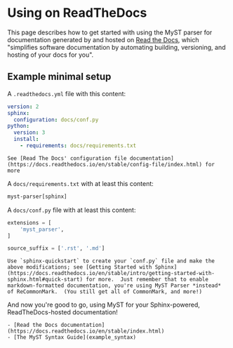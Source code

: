 # Using on ReadTheDocs

This page describes how to get started with using the MyST parser for documentation generated by and hosted on [Read the Docs](https://readthedocs.org/), which "simplifies software documentation by automating building, versioning, and hosting of your docs for you".

## Example minimal setup

A `.readthedocs.yml` file with this content:

```yaml
version: 2
sphinx:
  configuration: docs/conf.py
python:
  version: 3
  install:
    - requirements: docs/requirements.txt
```

```{tip}
See [Read The Docs' configuration file documentation](https://docs.readthedocs.io/en/stable/config-file/index.html) for more 
```

A `docs/requirements.txt` with at least this content:

```txt
myst-parser[sphinx]
```

A `docs/conf.py` file with at least this content:

```python
extensions = [
    'myst_parser',
]

source_suffix = ['.rst', '.md']
```

```{tip}
Use `sphinx-quickstart` to create your `conf.py` file and make the above modifications; see [Getting Started with Sphinx](https://docs.readthedocs.io/en/stable/intro/getting-started-with-sphinx.html#quick-start) for more.  Just remember that to enable markdown-formatted documentation, you're using MyST Parser *instead* of ReCommonMark.  (You still get all of CommonMark, and more!)
```

And now you're good to go, using MyST for your Sphinx-powered, ReadTheDocs-hosted documentation!

```{seealso}
- [Read the Docs documentation](https://docs.readthedocs.io/en/stable/index.html)
- [The MyST Syntax Guide](example_syntax)
```
